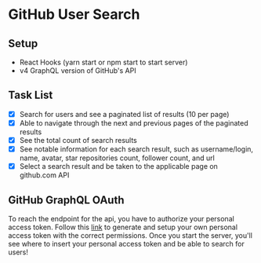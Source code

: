 # GitHub User Search

## Setup
- React Hooks (yarn start or npm start to start server)
- v4 GraphQL version of GitHub's API

## Task List
- [x] Search for users and see a paginated list of results (10 per page)
- [x] Able to navigate through the next and previous pages of the paginated results
- [x] See the total count of search results
- [x] See notable information for each search result, such as username/login, name, avatar, star repositories count, follower count, and url
- [x] Select a search result and be taken to the applicable page on github.com API

## GitHub GraphQL OAuth

To reach the endpoint for the api, you have to authorize your personal access token. Follow this [link](https://docs.github.com/en/graphql/guides/forming-calls-with-graphql) to generate and setup your own personal access token with the correct permissions. Once you start the server, you'll see where to insert your personal access token and be able to search for users!
